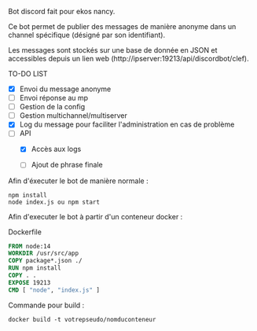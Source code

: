Bot discord fait pour ekos nancy.

Ce bot permet de publier des messages de manière anonyme dans un channel spécifique (désigné par son identifiant).

Les messages sont stockés sur une base de donnée en JSON et accessibles depuis un lien web (http://ipserver:19213/api/discordbot/clef).

TO-DO LIST
- [x] Envoi du message anonyme
- [ ] Envoi réponse au mp
- [ ] Gestion de la config
- [ ] Gestion multichannel/multiserver
- [x] Log du message pour faciliter l'administration en cas de problème
- [ ] API
  - [x] Accès aux logs
  - [ ] Ajout de phrase finale


Afin d'éxecuter le bot de manière normale : 
```
npm install
node index.js ou npm start
```

Afin d'executer le bot à partir d'un conteneur docker : 

Dockerfile
```Dockerfile
FROM node:14
WORKDIR /usr/src/app
COPY package*.json ./
RUN npm install
COPY . .
EXPOSE 19213
CMD [ "node", "index.js" ]
```
Commande pour build :
```
docker build -t votrepseudo/nomduconteneur
```
